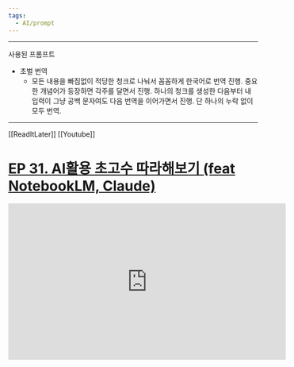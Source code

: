 ```yaml
---
tags:
  - AI/prompt
---
```

---
사용된 프롬프트

- 초벌 번역
	- 모든 내용을 빠짐없이 적당한 청크로 나눠서 꼼꼼하게 한국어로 번역 진행. 중요한 개념어가 등장하면 각주를 달면서 진행. 하나의 청크를 생성한 다음부터 내 입력이 그냥 공백 문자여도 다음 번역을 이어가면서 진행. 단 하나의 누락 없이 모두 번역.




---

[[ReadItLater]] [[Youtube]]

# [EP 31. AI활용 초고수 따라해보기 (feat NotebookLM, Claude)](https://www.youtube.com/watch?v=Acp0sNISuVU&list=WL&index=6)

<iframe width="560" height="315" src="https://www.youtube-nocookie.com/embed/Acp0sNISuVU" title="YouTube video player" frameborder="0" allow="accelerometer; autoplay; clipboard-write; encrypted-media; gyroscope; picture-in-picture" allowfullscreen></iframe>